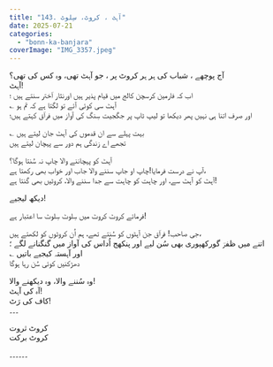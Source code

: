 ```yaml
---
title: "143. آہٹ ، کروٹ، سِلوٹ"
date: 2025-07-21
categories: 
  - "bonn-ka-banjara"
coverImage: "IMG_3357.jpeg"
---
```


آج پوچھے ، شباب کی ہر ہر کروٹ پر ، جو آہٹ تھی، وہ کس کی تھی؟  
آہٹ!  
اب کہ فارمین کرسچن کالج میں قیام پذیر ہیں اورنثار اؔختر سنتے ہیں ؛  
؎ آہٹ سی کوئی آئے تو لگتا ہے کہ تم ہو  
اور صرف اتنا ہی نہیں پھر دیکھا تو لیپ ٹاپ پر جگجیت سِنگ کی آواز میں فراؔق کہتے ہیں؛

؎ بہت پہلے سے ان قدموں کی آہٹ جان لیتے ہیں  
تجھے اے زندگی ہم دور سے پہچان لیتے ہیں

آہٹ کو پہچاننے والا چاپ نہ سُنتا ہوگا؟  
آپ نے درست فرمایا!چاپ او جاپ سننے والا جاب اور خواب بھی رکھتا ہے،  
آہٹ کو آہٹ سے، اور چاہت کو چاہت سے جدا سننے والا، کروٹیں بھی گنتا ہے!

دیکھ لیجیے!

فرمائے کروٹ کروٹ میں سِلوٹ سِلوٹ سا اعتبار ہے!

جی صاحب! فراؔق جن آہٹوں کو سُنتے تھے، ہم اُن کروٹوں کو لکھتے ہیں،  
اتنے میں ظفرؔ گورکھپوری بھی سُن لیے اور پنکھج اُداس کی آواز میں گنگنانے لگے ؛  
؎ اور آہستہ کیجیے باتیں  
دھڑکنیں کوئی سُن رہا ہوگا

وہ سُننے والا، وہ دیکھنے والا!  
آہ کی آہٹ!  
کاف کی رَٹ!  
۔۔۔

کروٹ ثروت  
کروٹ برکت

۔۔۔۔۔۔
